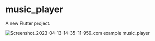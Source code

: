 # music_player

A new Flutter project.

![Screenshot_2023-04-13-14-35-11-959_com example music_player](https://user-images.githubusercontent.com/44181725/231876999-970695d9-7217-4ce0-ab0e-b0d276ae2844.jpg)
